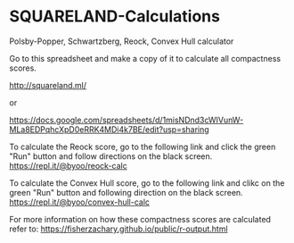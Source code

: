 # SQUARELAND-Calculations
Polsby-Popper, Schwartzberg, Reock, Convex Hull calculator

Go to this spreadsheet and make a copy of it to calculate all compactness scores.

http://squareland.ml/

or

https://docs.google.com/spreadsheets/d/1misNDnd3cWIVunW-MLa8EDPqhcXpD0eRRK4MDi4k7BE/edit?usp=sharing

To calculate the Reock score, go to the following link and click the green "Run" button and follow directions on the black screen.
https://repl.it/@byoo/reock-calc

To calculate the Convex Hull score, go to the following link and clikc on the green "Run" button and following direction on the black screen.
https://repl.it/@byoo/convex-hull-calc

For more information on how these compactness scores are calculated refer to:
https://fisherzachary.github.io/public/r-output.html
